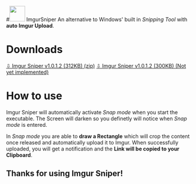#<img src="https://github.com/mrousavy/ImgurSniper/raw/master/ImgurSniper/Resources/icon.png" width="42"> ImgurSniper
An alternative to Windows' built in _Snipping Tool_ with **auto Imgur Upload**.

# Downloads
[⇩ Imgur Sniper v1.0.1.2 (312KB) (zip)](https://github.com/mrousavy/ImgurSniper/blob/master/ImgurSniper/bin/Release/ImgurSniper.zip?raw=true)
[⇩ Imgur Sniper v1.0.1.2 (300KB) (Not yet implemented)](https://github.com/mrousavy/ImgurSniper/blob/master/ImgurSniper/bin/Release/ImgurSniper.exe?raw=true)

# How to use
Imgur Sniper will automatically activate _Snap mode_ when you start the executable. The Screen will darken so you definetly will notice when _Snap mode_ is entered.

In _Snap mode_ you are able to **draw a Rectangle** which will crop the content once released and automatically upload it to Imgur. When successfully uploaded, you will get a notification and the **Link will be copied to your Clipboard**.


## Thanks for using Imgur Sniper!
